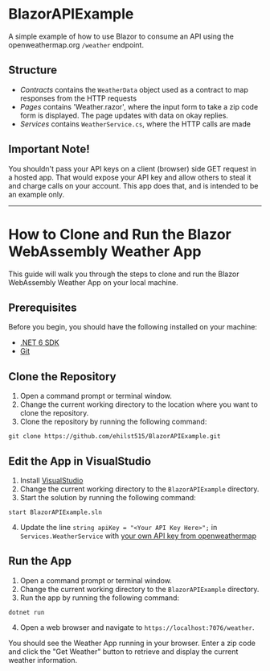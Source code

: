 # BlazorAPIExample
A simple example of how to use Blazor to consume an API using the openweathermap.org `/weather` endpoint.

## Structure
 - *Contracts* contains the `WeatherData` object used as a contract to map responses from the HTTP requests
 - *Pages* contains 'Weather.razor', where the input form to take a zip code form is displayed. The page updates with data on okay replies.
 - *Services* contains `WeatherService.cs`, where the HTTP calls are made

## Important Note!
You shouldn't pass your API keys on a client (browser) side GET request in a hosted app. That would expose your API key and allow others to steal it and charge calls on your account. This app does that, and is intended to be an example only.

___

# How to Clone and Run the Blazor WebAssembly Weather App

This guide will walk you through the steps to clone and run the Blazor WebAssembly Weather App on your local machine.

## Prerequisites

Before you begin, you should have the following installed on your machine:

- [.NET 6 SDK](https://dotnet.microsoft.com/download/dotnet/6.0)
- [Git](https://git-scm.com/downloads)

## Clone the Repository

1. Open a command prompt or terminal window.
2. Change the current working directory to the location where you want to clone the repository.
3. Clone the repository by running the following command:

```
git clone https://github.com/ehilst515/BlazorAPIExample.git
```

## Edit the App in VisualStudio

1. Install [VisualStudio](https://visualstudio.microsoft.com/downloads/)
2. Change the current working directory to the `BlazorAPIExample` directory.
3. Start the solution by running the following command:

```
start BlazorAPIExample.sln
```

4. Update the line `string apiKey = "<Your API Key Here>";` in `Services.WeatherService` with [your own API key from openweathermap](https://openweathermap.org/api)

## Run the App

1. Open a command prompt or terminal window.
2. Change the current working directory to the `BlazorAPIExample` directory.
3. Run the app by running the following command:

```
dotnet run
```

4. Open a web browser and navigate to `https://localhost:7076/weather`.

You should see the Weather App running in your browser. Enter a zip code and click the "Get Weather" button to retrieve and display the current weather information.

